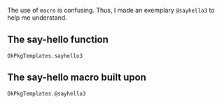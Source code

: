 The use of `macro` is confusing. Thus, I made an exemplary `@sayhello3` to help me understand.

## The say-hello function
```@docs
OkPkgTemplates.sayhello3
```

## The say-hello macro built upon
```@docs
OkPkgTemplates.@sayhello3
```